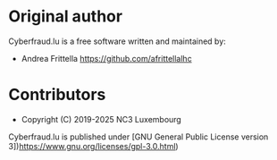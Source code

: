 Original author
===============

Cyberfraud.lu is a free software written and maintained by:

* Andrea Frittella https://github.com/afrittellalhc

# Contributors

* Copyright (C) 2019-2025 NC3 Luxembourg

Cyberfraud.lu is published under
[GNU General Public License version 3])https://www.gnu.org/licenses/gpl-3.0.html)
